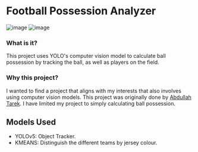 # Football Possession Analyzer

![image](https://github.com/user-attachments/assets/64729941-f9ac-4064-8260-846ce2dcce18)
![image](https://github.com/user-attachments/assets/c12cba13-f025-43f1-967d-eb3f60a3d740)


### What is it?

This project uses YOLO's computer vision model to calculate ball possession by tracking the ball, as well as players on the field.

### Why this project?

I wanted to find a project that aligns with my interests that also involves using computer vision models. This project was originally done by [Abdullah Tarek](https://github.com/abdullahtarek/football_analysis). I have limited my project to simply calculating ball possession. 


## Models Used

- YOLOv5: Object Tracker.
- KMEANS: Distinguish the different teams by jersey colour.
